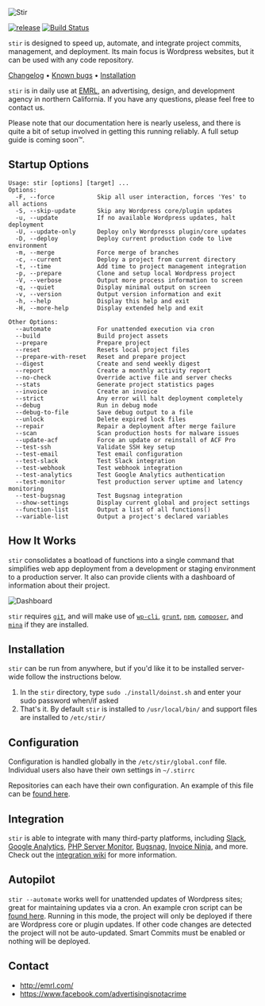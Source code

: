 ﻿﻿![Stir](https://raw.githubusercontent.com/EMRL/stir/master/img/logo.png)

[![release](https://img.shields.io/badge/release-v3.8.2-blue.svg?style=flat)](https://github.com/EMRL/stir/releases/latest)
[![Build Status](https://travis-ci.org/EMRL/stir.svg?branch=master)](https://travis-ci.org/EMRL/stir)

`stir` is designed to speed up, automate, and integrate project commits, management, and deployment. Its main focus is Wordpress websites, but it can be used with any code repository. 

[Changelog](https://github.com/EMRL/stir/blob/master/CHANGELOG.md) &bull; [Known bugs](https://github.com/EMRL/stir/issues?q=is%3Aopen+is%3Aissue+label%3Abug) &bull; [Installation](https://github.com/EMRL/stir/wiki)

`stir` is in daily use at [EMRL](http://emrl.com), an advertising, design, and development agency in northern California. If you have any questions, please feel free to contact us.

Please note that our documentation here is nearly useless, and there is quite a bit of setup involved in getting this running reliably. A full setup guide is coming soon™.

## Startup Options

```
Usage: stir [options] [target] ...
Options:
  -F, --force            Skip all user interaction, forces 'Yes' to all actions
  -S, --skip-update      Skip any Wordpress core/plugin updates
  -u, --update           If no available Wordpress updates, halt deployment
  -U, --update-only      Deploy only Wordpresss plugin/core updates
  -D, --deploy           Deploy current production code to live environment
  -m, --merge            Force merge of branches
  -c, --current          Deploy a project from current directory          
  -t, --time             Add time to project management integration
  -p, --prepare          Clone and setup local Wordpress project
  -V, --verbose          Output more process information to screen
  -q, --quiet            Display minimal output on screen
  -v, --version          Output version information and exit
  -h, --help             Display this help and exit
  -H, --more-help        Display extended help and exit

Other Options:
  --automate             For unattended execution via cron
  --build                Build project assets
  --prepare              Prepare project
  --reset                Resets local project files
  --prepare-with-reset   Reset and prepare project
  --digest               Create and send weekly digest
  --report               Create a monthly activity report
  --no-check             Override active file and server checks
  --stats                Generate project statistics pages
  --invoice              Create an invoice
  --strict               Any error will halt deployment completely
  --debug                Run in debug mode
  --debug-to-file        Save debug output to a file
  --unlock               Delete expired lock files
  --repair               Repair a deployment after merge failure
  --scan                 Scan production hosts for malware issues
  --update-acf           Force an update or reinstall of ACF Pro
  --test-ssh             Validate SSH key setup
  --test-email           Test email configuration
  --test-slack           Test Slack integration
  --test-webhook         Test webhook integration  
  --test-analytics       Test Google Analytics authentication
  --test-monitor         Test production server uptime and latency monitoring
  --test-bugsnag         Test Bugsnag integration
  --show-settings        Display current global and project settings
  --function-list        Output a list of all functions()
  --variable-list        Output a project's declared variables
```

## How It Works

`stir` consolidates a boatload of functions into a single command that simplifies web app deployment from a development or staging environment to a production server. It also can provide clients with a dashboard of information about their project.

![Dashboard](https://raw.githubusercontent.com/EMRL/stir/master/img/dashboard.png)

`stir` requires [`git`](https://git-scm.com/), and will make use of [`wp-cli`](http://wp-cli.org/), [`grunt`](http://gruntjs.com/), [`npm`](https://www.npmjs.com/), [`composer`](https://getcomposer.org/), and  [`mina`](http://nadarei.co/mina/) if they are installed.

## Installation

`stir` can be run from anywhere, but if you'd like it to be installed server-wide follow the instructions below. 

1. In the `stir` directory, type `sudo ./install/doinst.sh` and enter your sudo password when/if asked
2. That's it. By default `stir` is installed to `/usr/local/bin/` and support files are installed to `/etc/stir/`

## Configuration

Configuration is handled globally in the `/etc/stir/global.conf` file. Individual users also have their own settings in `~/.stirrc`

Repositories can each have their own configuration. An example of this file can be [found here](https://github.com/EMRL/stir/blob/master/etc/stir.sh).

## Integration

`stir` is able to integrate with many third-party platforms, including [Slack](https://slack.com), [Google Analytics](https://google.com/analytics/), [PHP Server Monitor](https://phpservermonitor.org), [Bugsnag](https://bugsnag.com), [Invoice Ninja](https://invoiceninja.com), and more. Check out the [integration wiki](https://github.com/EMRL/stir/wiki/Integration) for more information.

## Autopilot

`stir --automate` works well for unattended updates of Wordpress sites; great for maintaining updates via a cron. An example cron script can be [found here](https://github.com/EMRL/stir/blob/master/etc/cron/stir.cron.example). Running in this mode, the project will only be deployed if there are Wordpress core or plugin updates. If other code changes are detected the project will not be auto-updated. Smart Commits must be enabled or nothing will be deployed.

## Contact

* <http://emrl.com/>
* <https://www.facebook.com/advertisingisnotacrime>
